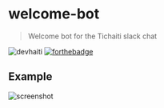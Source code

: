 # welcome-bot
> Welcome bot for the Tichaiti slack chat

![devhaiti](https://badge.devhaiti.com/default.png)
[![forthebadge](https://forthebadge.com/images/badges/built-with-love.svg)](https://forthebadge.com)




## Example
![screenshot](./docs/screenshot.png)